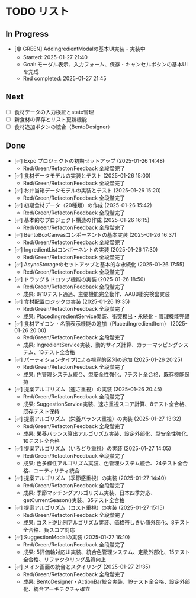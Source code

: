 # TODO リスト

## In Progress
- [🟢 GREEN] AddIngredientModalの基本UI実装 - 実装中
  - Started: 2025-01-27 21:40
  - Goal: モーダル表示、入力フォーム、保存・キャンセルボタンの基本UIを完成
  - Red completed: 2025-01-27 21:45

## Next
- [ ] 食材データの入力検証とstate管理
- [ ] 新食材の保存とリスト更新機能
- [ ] 食材追加ボタンの統合（BentoDesigner）

## Done
- [✅] Expo プロジェクトの初期セットアップ (2025-01-26 14:48)
  - Red/Green/Refactor/Feedback 全段階完了
- [✅] 食材データモデルの実装とテスト (2025-01-26 15:00)
  - Red/Green/Refactor/Feedback 全段階完了
- [✅] お弁当箱データモデルの実装とテスト (2025-01-26 15:20)
  - Red/Green/Refactor/Feedback 全段階完了
- [✅] 初期食材データ（20種類）の作成 (2025-01-26 15:42)
  - Red/Green/Refactor/Feedback 全段階完了
- [✅] 基本的なプロジェクト構造の作成 (2025-01-26 16:15)
  - Red/Green/Refactor/Feedback 全段階完了
- [✅] BentoBoxCanvasコンポーネントの基本実装 (2025-01-26 16:37)
  - Red/Green/Refactor/Feedback 全段階完了
- [✅] IngredientListコンポーネントの実装 (2025-01-26 17:30)
  - Red/Green/Refactor/Feedback 全段階完了
- [✅] AsyncStorageのセットアップと基本的な永続化 (2025-01-26 17:55)
  - Red/Green/Refactor/Feedback 全段階完了
- [✅] ドラッグ＆ドロップ機能の実装 (2025-01-26 18:50)
  - Red/Green/Refactor/Feedback 全段階完了
  - 成果: 8/10テスト通過、主要機能完全動作、AABB衝突検出実装
- [✅] 食材配置ロジックの実装 (2025-01-26 19:35)
  - Red/Green/Refactor/Feedback 全段階完了
  - 成果: PlacedIngredientService実装、衝突検出・永続化・管理機能完備
- [✅] 食材アイコン・名前表示機能の追加（PlacedIngredientItem） (2025-01-26 20:00)
  - Red/Green/Refactor/Feedback 全段階完了
  - 成果: IngredientService実装、動的サイズ計算、カラーマッピングシステム、13テスト全合格
- [✅] パーティションタイプによる視覚的区別の追加 (2025-01-26 20:25)
  - Red/Green/Refactor/Feedback 全段階完了
  - 成果: 色管理システム統合、型安全性強化、7テスト全合格、既存機能保持
- [✅] 提案アルゴリズム（速さ重視）の実装 (2025-01-26 20:45)
  - Red/Green/Refactor/Feedback 全段階完了
  - 成果: SuggestionService実装、速さ重視スコア計算、8テスト全合格、既存テスト保持
- [✅] 提案アルゴリズム（栄養バランス重視）の実装 (2025-01-27 13:32)
  - Red/Green/Refactor/Feedback 全段階完了
  - 成果: 栄養バランス算出アルゴリズム実装、設定外部化、型安全性強化、16テスト全合格
- [✅] 提案アルゴリズム（いろどり重視）の実装 (2025-01-27 14:05)
  - Red/Green/Refactor/Feedback 全段階完了
  - 成果: 色多様性アルゴリズム実装、色管理システム統合、24テスト全合格、ユーティリティ統合
- [✅] 提案アルゴリズム（季節感重視）の実装 (2025-01-27 14:40)
  - Red/Green/Refactor/Feedback 全段階完了
  - 成果: 季節マッチングアルゴリズム実装、日本四季対応、getCurrentSeason()実装、35テスト全合格
- [✅] 提案アルゴリズム（コスト重視）の実装 (2025-01-27 15:15)
  - Red/Green/Refactor/Feedback 全段階完了
  - 成果: コスト逆比例アルゴリズム実装、価格帯しきい値外部化、8テスト全合格、負スコア対応
- [✅] SuggestionModalの実装 (2025-01-27 16:10)
  - Red/Green/Refactor/Feedback 全段階完了
  - 成果: 5評価軸対応UI実装、統合色管理システム、定数外部化、15テスト全合格、リファクタリング品質向上
- [✅] メイン画面の統合とスタイリング (2025-01-27 21:35)
  - Red/Green/Refactor/Feedback 全段階完了
  - 成果: BentoDesigner・ActionBar統合実装、19テスト全合格、設定外部化、統合アーキテクチャ確立